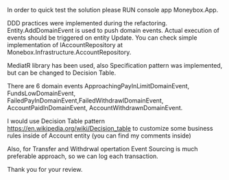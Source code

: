 In order to quick test the solution please RUN console app Moneybox.App.

DDD practices were implemented during the refactoring.
Entity.AddDomainEvent is used to push domain events. Actual execution of events should be triggered on entity Update. You can check simple implementation of IAccountRepository at Monebox.Infrastructure.AccountRepository.

MediatR library has been used, also Specification pattern was implemented, but can be changed to Decision Table.

There are 6 domain events ApproachingPayInLimitDomainEvent, FundsLowDomainEvent, FailedPayInDomainEvent,FailedWithdrawlDomainEvent, AccountPaidInDomainEvent, AccountWithdrawnDomainEvent.

I would use Decision Table pattern https://en.wikipedia.org/wiki/Decision_table to customize some business rules inside of Account entity (you can find my comments inside)

Also, for Transfer and Withdrwal opertation Event Sourcing is much preferable approach, so we can log each transaction.  

Thank you for your review.

